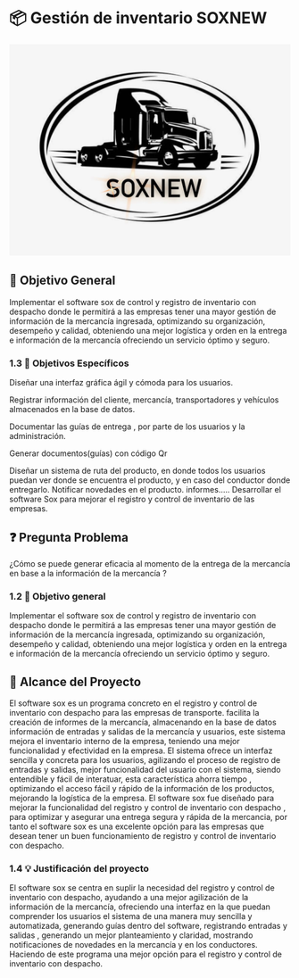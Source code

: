 # :package: Gestión de inventario SOXNEW
![Gestion de despacho](https://github.com/Julian-Urrea/SOX-NEW/blob/ee512ac45337cbfd125272d9c5c984c8d9e59617/logo/WhatsApp%20Image%202025-04-21%20at%203.33.26%20PM.jpeg)

## 🎯 Objetivo General
Implementar el  software sox de control y registro de inventario con despacho donde le permitirá a las empresas tener una mayor gestión de información de la mercancía ingresada, optimizando su organización, desempeño y calidad, obteniendo una mejor logística y orden en la entrega e información de la mercancía  ofreciendo un servicio óptimo y seguro.


### 1.3 :bookmark_tabs:  Objetivos Específicos

Diseñar una interfaz gráfica ágil y cómoda para los usuarios.

Registrar información del cliente, mercancía, transportadores y vehículos almacenados en la base de datos.

Documentar  las  guías de entrega , por parte de los usuarios y la administración.

Generar documentos(guías) con código Qr

Diseñar un sistema de ruta del producto, en donde todos los usuarios puedan ver donde se encuentra el producto, y en caso del conductor donde entregarlo.
Notificar novedades en el producto.
informes…..
Desarrollar el software Sox para mejorar el registro y control de inventario de las empresas.

## ❓ Pregunta Problema
¿Cómo se puede generar eficacia al momento de la entrega de la mercancía en base a la información de la mercancía ? 

### 1.2 :dart: Objetivo general
Implementar el  software sox de control y registro de inventario con despacho donde le permitirá a las empresas tener una mayor gestión de información de la mercancía ingresada, optimizando su organización, desempeño y calidad, obteniendo una mejor logística y orden en la entrega e información de la mercancía  ofreciendo un servicio óptimo y seguro.

## 📌 Alcance del Proyecto
El software sox es un programa concreto en el registro y control de inventario con despacho para las empresas de transporte. facilita la creación de informes de la mercancía, almacenando en la base de datos información de entradas y salidas de la mercancía y usuarios, este sistema mejora el inventario interno de la empresa, teniendo  una mejor funcionalidad y efectividad en la empresa.
El sistema ofrece un interfaz sencilla y concreta para los usuarios, agilizando el proceso de registro de entradas y salidas, mejor funcionalidad del usuario con el sistema, siendo entendible y fácil de interatuar,  esta característica ahorra tiempo , optimizando el acceso fácil y rápido de la información de los productos, mejorando la logística de la empresa.
El software sox fue diseñado para mejorar la funcionalidad del registro y control de inventario con despacho , para optimizar y asegurar una entrega segura y rápida de la mercancia, por tanto el software sox es una excelente opción para las empresas que desean tener un buen funcionamiento de registro y control de inventario con despacho.

### 1.4 :bulb: Justificación del proyecto
El software sox  se centra en suplir la necesidad del registro y control de inventario con despacho, ayudando a una mejor agilización de la información de la mercancía, ofreciendo una interfaz en la que puedan comprender los usuarios el sistema de una manera muy sencilla y automatizada, generando guías dentro del software, registrando entradas y salidas , generando un mejor planteamiento y claridad, mostrando notificaciones de novedades en la mercancía y en los conductores. Haciendo de este programa una mejor opción para el registro y control de inventario con despacho.


